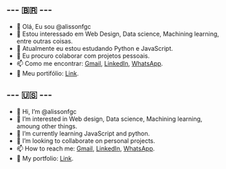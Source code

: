 --- 🇧🇷 ---
---
- 👋 Olá, Eu sou @alissonfgc
- 👀 Estou interessado em Web Design, Data science, Machining learning, entre outras coisas.
- 🌱 Atualmente eu estou estudando Python e JavaScript.
- 💞️ Eu procuro colaborar com projetos pessoais.
- 📫 Como me encontrar: <a href="alissonfgc01@gmail.com">Gmail</a>, <a href="https://www.linkedin.com/in/alisson-fernandes-920b111aa">LinkedIn</a>, <a href="https://wa.me/5561981145073">WhatsApp</a>.
- 💼 Meu portifólio: <a href="https://alissonfgc.xyz/">Link</a>.

--- 🇺🇸 ---
---
- 👋 Hi, I’m @alissonfgc
- 👀 I’m interested in Web design, Data science, Machining learning, amoung other things.
- 🌱 I’m currently learning JavaScript and python.
- 💞️ I’m looking to collaborate on personal projects.
- 📫 How to reach me: <a href="alissonfgc01@gmail.com">Gmail</a>, <a href="https://www.linkedin.com/in/alisson-fernandes-920b111aa">LinkedIn</a>, <a href="https://wa.me/5561981145073">WhatsApp</a>.
- 💼 My portfolio: <a href="https://alissonfgc.xyz/">Link</a>.

<!---
alissonfgc/alissonfgc is a ✨ special ✨ repository because its `README.md` (this file) appears on your GitHub profile.
You can click the Preview link to take a look at your changes.
--->
